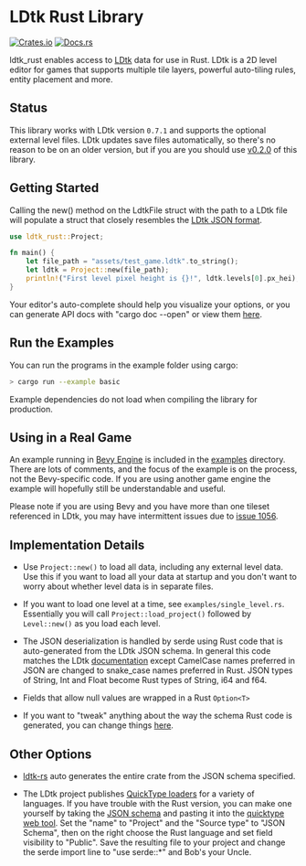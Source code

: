 
# LDtk Rust Library

[![Crates.io](https://img.shields.io/crates/v/ldtk_rust.svg)](https://crates.io/crates/ldtk_rust)
[![Docs.rs](https://docs.rs/ldtk_rust/badge.svg)](https://docs.rs/ldtk_rust)

ldtk_rust enables access to [LDtk](https://ldtk.io) data for use in Rust.
LDtk is a 2D level editor for games that supports multiple tile layers, powerful
auto-tiling rules, entity placement and more.

## Status

This library works with LDtk version `0.7.1` and supports the optional external
level files. LDtk updates save files automatically, so there's no reason to be
on an older version, but if you are you should use 
[v0.2.0](https://github.com/estivate/ldtk_rust/releases/tag/v0.2.0) of this library.

## Getting Started

Calling the new() method on the LdtkFile struct with the path to a LDtk file will
populate a struct that closely resembles the [LDtk JSON format](https://ldtk.io/json/).

```rust
use ldtk_rust::Project;

fn main() {
    let file_path = "assets/test_game.ldtk".to_string();
    let ldtk = Project::new(file_path);
    println!("First level pixel height is {}!", ldtk.levels[0].px_hei);
}
```

Your editor's auto-complete should help you visualize your options, or you can generate
API docs with "cargo doc --open" or view them [here](https://docs.rs/ldtk_rust/).

## Run the Examples

You can run the programs in the example folder using cargo:

```bash
> cargo run --example basic
```

Example dependencies do not load when compiling the library for production.

## Using in a Real Game

An example running in [Bevy Engine](https://bevyengine.org/) is included in the [examples](examples/) directory.
There are lots of comments, and the focus of the example is on the process, not the Bevy-specific code. If you
are using another game engine the example will hopefully still be understandable and useful.

Please note if you are using Bevy and you have more than one tileset referenced in LDtk, you may have 
intermittent issues due to [issue 1056](https://github.com/bevyengine/bevy/issues/1056).


## Implementation Details

* Use `Project::new()` to load all data, including any external level data. Use
this if you want to load all your data at startup and you don't want to worry about
whether level data is in separate files.

* If you want to load one level at a time, see `examples/single_level.rs`. Essentially
you will call `Project::load_project()` followed by `Level::new()` as you load each
level.

* The JSON deserialization is handled by serde using Rust code that is auto-generated
from the LDtk JSON schema. In general this code matches the LDtk
[documentation](https://ldtk.io/json/) except CamelCase names preferred in JSON
are changed to snake_case names preferred in Rust. JSON types of String, Int and Float
become Rust types of String, i64 and f64.

* Fields that allow null values are wrapped in a Rust `Option<T>`

* If you want to "tweak" anything about the 
way the schema Rust code is generated, you can change things 
[here](https://github.com/estivate/ldtk_rust/blob/master/src/json_0_7_0.rs).

## Other Options

* [ldtk-rs](https://github.com/katharostech/LDtk-rs) auto generates the entire 
crate from the JSON schema specified.

* The LDtk project publishes [QuickType loaders](https://ldtk.io/api/) for a 
variety of languages. If you have trouble with the Rust version, you can make 
one yourself by taking the 
[JSON schema](https://github.com/deepnight/ldtk/blob/master/docs/JSON_SCHEMA.json)
and pasting it into the [quicktype web tool](https://quicktype.io/). Set the "name"
to "Project" and the "Source type" to "JSON Schema", then on the right choose the
Rust language and set field visibility to "Public". Save the resulting file to
your project and change the serde import line to "use serde::*" and Bob's your Uncle.


